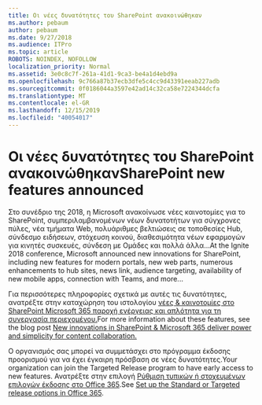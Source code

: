 ```yaml
---
title: Οι νέες δυνατότητες του SharePoint ανακοινώθηκαν
ms.author: pebaum
author: pebaum
ms.date: 9/27/2018
ms.audience: ITPro
ms.topic: article
ROBOTS: NOINDEX, NOFOLLOW
localization_priority: Normal
ms.assetid: 3e0c8c7f-261a-41d1-9ca3-be4a1d4ebd9a
ms.openlocfilehash: 9c766a87b37ecb3dfe5c4cc9d43391eeab227adb
ms.sourcegitcommit: 0f0186044a3597e42ad14c32ca58e7224344dcfa
ms.translationtype: MT
ms.contentlocale: el-GR
ms.lasthandoff: 12/15/2019
ms.locfileid: "40054017"
---
```

# <a name="sharepoint-new-features-announced"></a><span data-ttu-id="307ea-102">Οι νέες δυνατότητες του SharePoint ανακοινώθηκαν</span><span class="sxs-lookup"><span data-stu-id="307ea-102">SharePoint new features announced</span></span>

<span data-ttu-id="307ea-103">Στο συνέδριο της 2018, η Microsoft ανακοίνωσε νέες καινοτομίες για το SharePoint, συμπεριλαμβανομένων νέων δυνατοτήτων για σύγχρονες πύλες, νέα τμήματα Web, πολυάριθμες βελτιώσεις σε τοποθεσίες Hub, σύνδεσμο ειδήσεων, στόχευση κοινού, διαθεσιμότητα νέων εφαρμογών για κινητές συσκευές, σύνδεση με Ομάδες και πολλά άλλα...</span><span class="sxs-lookup"><span data-stu-id="307ea-103">At the Ignite 2018 conference, Microsoft announced new innovations for SharePoint, including new features for modern portals, new web parts, numerous enhancements to hub sites, news link, audience targeting, availability of new mobile apps, connection with Teams, and more...</span></span>
  
<span data-ttu-id="307ea-104">Για περισσότερες πληροφορίες σχετικά με αυτές τις δυνατότητες, ανατρέξτε στην καταχώρηση του ιστολογίου [νέες &amp; καινοτομίες στο SharePoint Microsoft 365 παροχή ενέργειας και απλότητα για τη συνεργασία περιεχομένου.](https://go.microsoft.com/fwlink/?linkid=2026502)</span><span class="sxs-lookup"><span data-stu-id="307ea-104">For more information about these features, see the blog post [New innovations in SharePoint &amp; Microsoft 365 deliver power and simplicity for content collaboration.](https://go.microsoft.com/fwlink/?linkid=2026502)</span></span>
  
<span data-ttu-id="307ea-105">Ο οργανισμός σας μπορεί να συμμετάσχει στο πρόγραμμα έκδοσης προορισμού για να έχει έγκαιρη πρόσβαση σε νέες δυνατότητες.</span><span class="sxs-lookup"><span data-stu-id="307ea-105">Your organization can join the Targeted Release program to have early access to new features.</span></span> <span data-ttu-id="307ea-106">Ανατρέξτε στην επιλογή [Ρύθμιση τυπικών ή στοχευμένων επιλογών έκδοσης στο Office 365](https://docs.microsoft.com/office365/admin/manage/release-options-in-office-365).</span><span class="sxs-lookup"><span data-stu-id="307ea-106">See [Set up the Standard or Targeted release options in Office 365](https://docs.microsoft.com/office365/admin/manage/release-options-in-office-365).</span></span>
